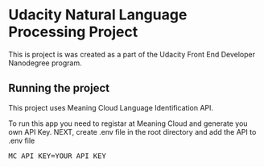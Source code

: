 # Udacity Natural Language Processing Project

This is project is was created as a part of the Udacity Front End Developer Nanodegree program.

## Running the project

This project uses Meaning Cloud Language Identification API.

To run this app you need to registar at Meaning Cloud and generate you own API Key.
NEXT, create .env file in the root directory and add the API to .env file 
<pre>MC_API_KEY=YOUR_API_KEY</pre>